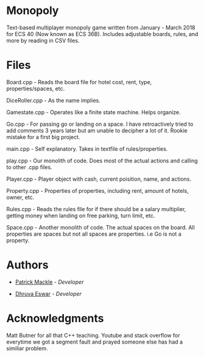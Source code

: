 # Monopoly
Text-based multiplayer monopoly game written from January - March 2018 for ECS 40 (Now known as ECS 36B). Includes adjustable boards, rules, and more by reading in CSV files.
# Files
Board.cpp - Reads the board file for hotel cost, rent, type, properties/spaces, etc.

DiceRoller.cpp - As the name implies.

Gamestate.cpp - Operates like a finite state machine. Helps organize.

Go.cpp - For passing go or landing on a space. I have retroactively tried to add comments 3 years later but am unable to decipher a lot of it. Rookie mistake for a first big project.

main.cpp - Self explanatory. Takes in textfile of rules/properties.

play.cpp - Our monolith of code. Does most of the actual actions and calling to other .cpp files.

Player.cpp - Player object with cash, current poisition, name, and actions.

Property.cpp - Properties of properties, including rent, amount of hotels, owner, etc.

Rules.cpp - Reads the rules file for if there should be a salary multiplier, getting money when landing on free parking, turn limit, etc.

Space.cpp - Another monolith of code. The actual spaces on the board. All properties are spaces but not all spaces are properties. i.e Go is not a property.

# Authors
* [Patrick Mackle](https://github.com/pmackle) - *Developer*

* [Dhruva Eswar](https://github.com/dhruvaeswar) - *Developer*

# Acknowledgments
Matt Butner for all that C++ teaching. Youtube and stack overflow for everytime we got a segment fault and prayed someone else has had a similiar problem.
